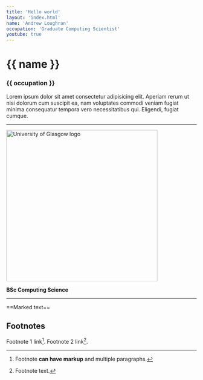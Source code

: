 ```yaml
---
title: 'Hello world'
layout: 'index.html'
name: 'Andrew Loughran'
occupation: 'Graduate Computing Scientist'
youtube: true
---
```



<h1 class="gradient-text-linear">{{ name }}</h1>
<h3>{{ occupation }}</h3>

Lorem ipsum dolor sit amet consectetur adipisicing elit. Aperiam rerum ut nisi dolorum cum suscipit ea, nam voluptates commodi veniam fugiat minima consequatur tempora vero necessitatibus qui. Eligendi, fugiat cumque.


---

<img src="/assets/images/UoG_colour.png" alt="University of Glasgow logo" width=400>

**BSc Computing Science**

---

==Marked text==

## Footnotes

Footnote 1 link[^first].
Footnote 2 link[^second].

[^first]:
    Footnote **can have markup**
    and multiple paragraphs.

[^second]: Footnote text.


<div>
<custom-youtube @slug="e3NoAq5hIZ4" @label="Homer in the land of chocolate"></custom-youtube>
</div>






